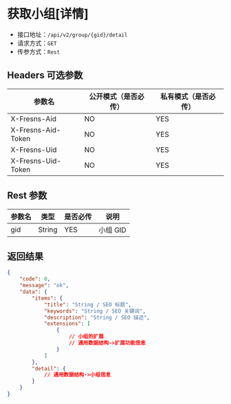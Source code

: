 # 获取小组[详情]

- 接口地址：`/api/v2/group/{gid}/detail`
- 请求方式：`GET`
- 传参方式：`Rest`

## Headers 可选参数

| 参数名 | 公开模式（是否必传） | 私有模式（是否必传） |
| --- | --- | --- |
| X-Fresns-Aid | NO | YES |
| X-Fresns-Aid-Token | NO | YES |
| X-Fresns-Uid | NO | YES |
| X-Fresns-Uid-Token | NO | YES |

## Rest 参数

| 参数名 | 类型 | 是否必传 | 说明 |
| --- | --- | --- | --- |
| gid | String | YES | 小组 GID |

## 返回结果

```json
{
    "code": 0,
    "message": "ok",
    "data": {
        "items": {
            "title": "String / SEO 标题",
            "keywords": "String / SEO 关键词",
            "description": "String / SEO 描述",
            "extensions": [
                {
                    // 小组的扩展
                    // 通用数据结构->扩展功能信息
                }
            ]
        },
        "detail": {
            // 通用数据结构->小组信息
        }
    }
}
```
